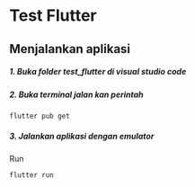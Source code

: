 # Test Flutter

## Menjalankan aplikasi

##### 1. Buka folder test_flutter di visual studio code

##### 2. Buka terminal jalan kan perintah

####

```
flutter pub get
```

##### 3. Jalankan aplikasi dengan emulator

####

Run

```
flutter run
```

